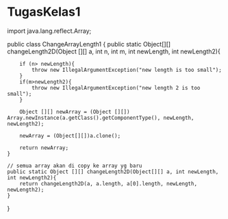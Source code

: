# TugasKelas1
import java.lang.reflect.Array;

public class ChangeArrayLength1 {
    public static Object[][] changeLength2D(Object [][] a, int n, int m, int newLength, int newLength2){
        
        if (n> newLength){
            throw new IllegalArgumentException("new length is too small");
        }
        if(m>newLength2){
            throw new IllegalArgumentException("new length 2 is too small");
        }

        Object [][] newArray = (Object [][]) Array.newInstance(a.getClass().getComponentType(), newLength, newLength2);

        newArray = (Object[][])a.clone(); 
        
        return newArray;
    }
    
    // semua array akan di copy ke array yg baru
    public static Object [][] changeLength2D(Object[][] a, int newLength, int newLength2){
        return changeLength2D(a, a.length, a[0].length, newLength, newLength2);
    }
}
